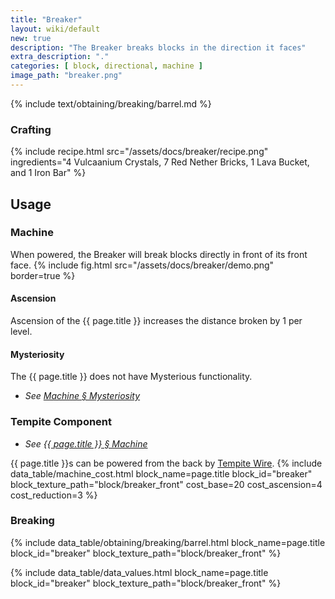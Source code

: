 ```yaml
---
title: "Breaker"
layout: wiki/default
new: true
description: "The Breaker breaks blocks in the direction it faces"
extra_description: "."
categories: [ block, directional, machine ]
image_path: "breaker.png"
---
```


<!-- Obtaining -->
<!-- Breaking -->
{% include text/obtaining/breaking/barrel.md %}

### Crafting
{% include recipe.html src="/assets/docs/breaker/recipe.png" ingredients="4 Vulcaanium Crystals, 7 Red Nether Bricks, 1 Lava Bucket, and 1 Iron Bar" %}

## Usage
### Machine
When powered, the Breaker will break blocks directly in front of its front face.
{% include fig.html src="/assets/docs/breaker/demo.png" border=true %}
#### Ascension
Ascension of the {{ page.title }} increases the distance broken by 1 per level.
#### Mysteriosity
The {{ page.title }} does not have Mysterious functionality.
- *See [Machine § Mysteriosity](/wiki/Machine#mysteriosity)*

### Tempite Component
- *See [{{ page.title }} § Machine ](#machine)*

{{ page.title }}s can be powered from the back by [Tempite Wire](/wiki/Tempite_Wire).
{% include data_table/machine_cost.html block_name=page.title block_id="breaker" block_texture_path="block/breaker_front" cost_base=20 cost_ascension=4 cost_reduction=3 %}

### Breaking
{% include data_table/obtaining/breaking/barrel.html block_name=page.title block_id="breaker" block_texture_path="block/breaker_front" %}

<!-- Data Values -->
<!-- ID -->
{% include data_table/data_values.html block_name=page.title block_id="breaker" block_texture_path="block/breaker_front" %}
